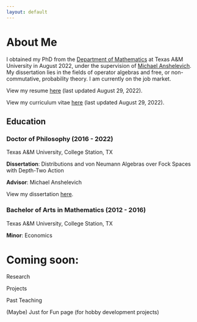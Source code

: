 ```yaml
---
layout: default
---
```

# About Me

I obtained my PhD from the [Department of Mathematics](https://math.tamu.edu/) at Texas A&M University in August 2022, under the supervision of [Michael Anshelevich](https://math.tamu.edu/~manshel/). My dissertation lies in the fields of operator algebras and free, or non-commutative, probability theory. I am currently on the job market.

View my resume [here](./mashburn_resume.pdf) (last updated August 29, 2022).

View my curriculum vitae [here](./mashburn_cv.pdf) (last updated August 29, 2022).

## Education

### Doctor of Philosophy (2016 - 2022)

Texas A&M University, College Station, TX

**Dissertation**: Distributions and von Neumann Algebras over Fock Spaces with Depth-Two Action

**Advisor**: Michael Anshelevich

View my dissertation [here](./mashburn_dissertation.pdf).

### Bachelor of Arts in Mathematics (2012 - 2016)

Texas A&M University, College Station, TX

**Minor**: Economics

# Coming soon:

Research

Projects

Past Teaching

(Maybe) Just for Fun page (for hobby development projects)